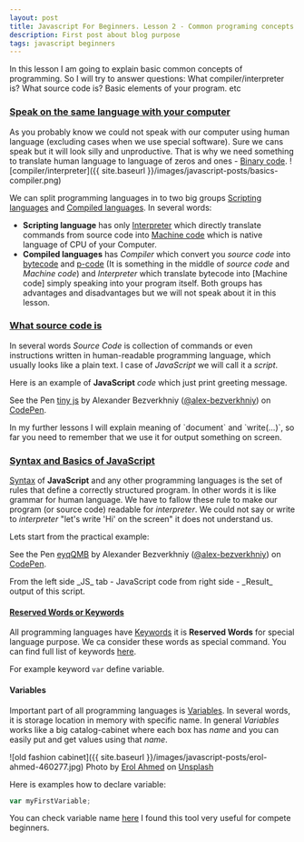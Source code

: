 ```yaml
---
layout: post
title: Javascript For Beginners. Lesson 2 - Common programing concepts. 
description: First post about blog purpose
tags: javascript beginners
---
```


In this lesson I am going to explain basic common concepts of programming. So I will try to answer questions: What compiler/interpreter is? What source code is? Basic elements of your program. etc

### [Speak on the same language with your computer](#speak_same_lang)

As you probably know we could not speak with our computer using human language (excluding cases when we use special software). Sure we cans speak but it will look silly and unproductive. That is why we need something to translate human language to language of zeros and ones - [Binary code](https://en.wikipedia.org/wiki/Binary_code).
![compiler/interpreter]({{ site.baseurl }}/images/javascript-posts/basics-compiler.png)

We can split programming languages in to two big groups [Scripting languages](https://en.wikipedia.org/wiki/Scripting_language) and [Compiled languages](https://en.wikipedia.org/wiki/Compiled_language). In several words: 
 - **Scripting language** has only [Interpreter](https://en.wikipedia.org/wiki/Interpreter_(computing)) which directly translate commands from source code into [Machine code](https://en.wikipedia.org/wiki/Machine_code) which is native language of CPU of your Computer.
 - **Compiled languages** has _Compiler_ which convert you _source code_ into [bytecode](https://en.wikipedia.org/wiki/Byte_code) and [p-code](https://en.wikipedia.org/wiki/Byte_code) (It is something in the middle of _source code_ and _Machine code_) and _Interpreter_ which translate bytecode into [Machine code] simply speaking into your program itself.
 Both groups has advantages and disadvantages but we will not speak about it in this lesson.

### [What source code is](#what_source_code_is)

In several words _Source Code_ is collection of commands or even instructions written in human-readable programming language, which usually looks like a plain text. I case of _JavaScript_ we will call it a *script*.

Here is an example of **JavaScript** _code_ which just print greeting message.
<p data-height="118" data-theme-id="light" data-slug-hash="aEeQPV" data-default-tab="js,result" data-user="alex-bezverkhniy" data-embed-version="2" data-pen-title="tiny js" class="codepen">See the Pen <a href="https://codepen.io/alex-bezverkhniy/pen/aEeQPV/">tiny js</a> by Alexander Bezverkhniy (<a href="https://codepen.io/alex-bezverkhniy">@alex-bezverkhniy</a>) on <a href="https://codepen.io">CodePen</a>.</p>
<script async src="https://production-assets.codepen.io/assets/embed/ei.js"></script>
In my further lessons I will explain meaning of `document` and `write(...)`, so far you need to remember that we use it for output something on screen.

### [Syntax and Basics of JavaScript](#basic_elem_prog)
[Syntax](https://en.wikipedia.org/wiki/JavaScript_syntax) of **JavaScript** and any other programming languages is the set of rules that define a correctly structured program. In other words it is like grammar for human language. We have to fallow these rule to make our program (or source code) readable for _interpreter_. We could not say or write to _interpreter_ "let's write 'Hi' on the screen" it does not understand us. 

Lets start from the practical example:
<p data-height="265" data-theme-id="light" data-slug-hash="eyqQMB" data-default-tab="js,result" data-user="alex-bezverkhniy" data-embed-version="2" data-pen-title="eyqQMB" class="codepen">See the Pen <a href="https://codepen.io/alex-bezverkhniy/pen/eyqQMB/">eyqQMB</a> by Alexander Bezverkhniy (<a href="https://codepen.io/alex-bezverkhniy">@alex-bezverkhniy</a>) on <a href="https://codepen.io">CodePen</a>.</p>
<script async src="https://production-assets.codepen.io/assets/embed/ei.js"></script>
From the left side _JS_ tab - JavaScript code from right side - _Result_ output  of this script.

#### [Reserved Words or Keywords](#reserved_words)
All programming languages have [Keywords](https://developer.mozilla.org/en-US/docs/Web/JavaScript/Reference/Lexical_grammar#Keywords) it is **Reserved Words** for special language purpose. We ca consider these words as special command. You can find full list of keywords [here](https://developer.mozilla.org/en-US/docs/Web/JavaScript/Reference/Lexical_grammar#Keywords).

For example keyword `var` define variable. 

#### Variables
Important part of all programming languages is [Variables](https://en.wikipedia.org/wiki/Variable_(computer_science)). In several words, it is storage location in memory with specific name. In general _Variables_ works like a big catalog-cabinet where each box has _name_ and you can easily put and get values using that _name_.

![old fashion cabinet]({{ site.baseurl }}/images/javascript-posts/erol-ahmed-460277.jpg)
Photo by [Erol Ahmed](https://unsplash.com/photos/Y3KEBQlB1Zk?utm_source=unsplash&utm_medium=referral&utm_content=creditCopyText) on [Unsplash](https://unsplash.com)

Here is examples how to declare variable:
```javascript
var myFirstVariable;

```

You can check variable name [here](https://mothereff.in/js-variables) I found this tool very useful for compete beginners.